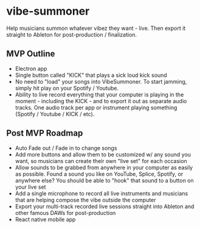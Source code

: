 # vibe-summoner
Help musicians summon whatever vibez they want - live. Then export it straight to Ableton for post-production / finalization.

## MVP Outline
- Electron app
- Single button called "KICK" that plays a sick loud kick sound
- No need to "load" your songs into VibeSummoner. To start jamming, simply hit play on your Spotify / Youtube.
- Ability to live record everything that your computer is playing in the moment - including the KICK - and to export it out as separate audio tracks. One audio track per app or instrument playing something (Spotify / Youtube / KICK / etc).

## Post MVP Roadmap
- Auto Fade out / Fade in to change songs
- Add more buttons and allow them to be customized w/ any sound you want, so musicians can create their own "live set" for each occasion
- Allow sounds to be grabbed from anywhere in your computer as easily as possible. Found a sound you like on YouTube, Splice, Spotify, or anywhere else? You should be able to "hook" that sound to a button on your live set
- Add a single microphone to record all live instruments and musicians that are helping compose the vibe outside the computer
- Export your multi-track recorded live sessions straight into Ableton and other famous DAWs for post-production
- React native mobile app
